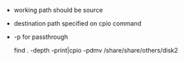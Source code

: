 * working path should be source
* destination path specified on cpio command
* -p for passthrough

  find . -depth -print|cpio -pdmv /share/share/others/disk2
